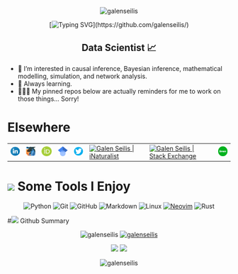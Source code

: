 <p align="center">
<img  src="https://user-images.githubusercontent.com/74038190/212750155-3ceddfbd-19d3-40a3-87af-8d329c8323c4.gif" alt="galenseilis"></a>
</p>

<div align="center">
  
[![Typing SVG](https://readme-typing-svg.demolab.com?font=Lobster&size=36&pause=1000&color=F7F7F7&background=424481&center=true&vCenter=true&random=true&width=435&lines=Hello%2C+I'm+Galen+Seilis!)](https://github.com/galenseilis/)
</div>

<h2 align="center">
Data Scientist 📈
</h2>

- 👀 I’m interested in causal inference, Bayesian inference, mathematical modelling, simulation, and network analysis.
- 🌱 Always learning.
- 🙈🙊🙉 My pinned repos below are actually reminders for me to work on those things... Sorry! 

# Elsewhere
<div align="center">

<table>
  <tr>
    <td><a href="https://ca.linkedin.com/in/galen-s-4208349b" target="_blank" rel="noreferrer noopener"><img src="./images/linkedin.png" alt="Galen Seilis | LinkedIn" width="40px"></a></td>
    <td><a href="https://galenseilis.github.io/blog/" target="_blank" rel="noreferrer noopener"><img src="https://github.com/galenseilis/galenseilis.github.io/blob/main/assets/img/favicons/android-chrome-512x512.png" alt="Galen Seilis | Blog" width="40px"></a></td>
    <td><a href="https://orcid.org/0000-0002-0456-735X" target="_blank" rel="noreferrer noopener"><img src="./images/orcid.png" alt="Galen Seilis | ORCiD" width="43px"></a></td>
    <td><a href="https://scholar.google.com/citations?hl=en&user=4RXGnFkAAAAJ" target="_blank" rel="noreferrer noopener"><img src="./images/scholar.png" alt="Galen Seilis | Google Scholar" width="43px"></a></td>
    <td><a href="https://twitter.com/GSeilis" target="_blank" rel="noreferrer noopener"><img src="./images/twitter.png" alt="Galen Seilis | Twitter" width="40px"></a></td>
    <td><a href="https://www.inaturalist.org/people/5429560" target="_blank" rel="noreferrer noopener"><img src="https://upload.wikimedia.org/wikipedia/en/7/76/INaturalist_logo.png" alt="Galen Seilis | iNaturalist" width="40px"></a></td>
    <td><a href="https://stackexchange.com/users/5468284/galen" target="_blank" rel="noreferrer noopener"><img src="https://upload.wikimedia.org/wikipedia/commons/e/e0/Stack_Exchange_icon.svg" alt="Galen Seilis | Stack Exchange" width="40px"></a></td>
    <td><a href="https://www.fiverr.com/users/galenseilis/" target="_blank" rel="noreferrer noopener"><img src="./images/fiverr.png" alt="Galen Seilis | Fiverr" width="40px"></a></td>
  </tr>
</table>

</div>


# <img src="https://media2.giphy.com/media/QssGEmpkyEOhBCb7e1/giphy.gif?cid=ecf05e47a0n3gi1bfqntqmob8g9aid1oyj2wr3ds3mg700bl&rid=giphy.gif" width ="25"> <b>Some Tools I Enjoy</b>
<div align="center">

![Python](https://img.shields.io/badge/python-3670A0?style=for-the-badge&logo=python&logoColor=ffdd54)
![Git](https://img.shields.io/badge/git-%23F05033.svg?style=for-the-badge&logo=git&logoColor=white)
![GitHub](https://img.shields.io/badge/github-%23121011.svg?style=for-the-badge&logo=github&logoColor=white)
![Markdown](https://img.shields.io/badge/markdown-%23000000.svg?style=for-the-badge&logo=markdown&logoColor=white)
![Linux](https://img.shields.io/badge/Linux-FCC624?style=for-the-badge&logo=linux&logoColor=black)
[![Neovim](https://img.shields.io/badge/Neovim%200.8+-green.svg?style=for-the-badge&logo=neovim)](https://neovim.io)
![Rust](https://img.shields.io/badge/rust-%23000000.svg?style=for-the-badge&logo=rust&logoColor=white)

</div>

#<img src="https://media.giphy.com/media/iY8CRBdQXODJSCERIr/giphy.gif" width="35"> Github Summary

<p align="center">
  <img src="https://komarev.com/ghpvc/?username=galenseilis&label=Profile%20views&color=0e75b6&style=flat" alt="galenseilis" /></a>
 <a href="https://github.com/galenseilis">
  <img src="https://img.shields.io/github/followers/galenseilis?label=Followers" alt="galenseilis" /></a>
</p>

<p align="center">
  <img height="200" src="https://github-readme-stats-inky-two-14.vercel.app/api?username=galenseilis&show_icons=true&theme=nightowl&include_all_commits=true" />
  <img height="200" src="https://github-readme-stats-inky-two-14.vercel.app/api/top-langs/?username=galenseilis&theme=nightowl&show_icons=true" />
</p>

<p align="center">
<img  src="https://streak-stats.demolab.com/?user=galenseilis&theme=nightowl" alt="galenseilis"></a>
</p>
